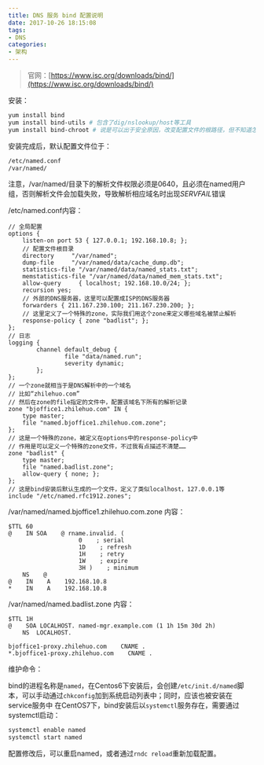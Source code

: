 ```yaml
---
title: DNS 服务 bind 配置说明
date: 2017-10-26 18:15:08
tags:
- DNS
categories:
- 架构
---
```


> 官网：[https://www.isc.org/downloads/bind/](https://www.isc.org/downloads/bind/)

安装：

```bash
yum install bind
yum install bind-utils # 包含了dig/nslookup/host等工具
yum install bind-chroot # 说是可以出于安全原因，改变配置文件的根路径，但不知道怎么用，感觉不装也行
```

安装完成后，默认配置文件位于：

```bash
/etc/named.conf
/var/named/
```

注意，/var/named/目录下的解析文件权限必须是0640，且必须在named用户组，否则解析文件会加载失败，导致解析相应域名时出现*SERVFAIL*错误

/etc/named.conf内容：

```
// 全局配置
options {
    listen-on port 53 { 127.0.0.1; 192.168.10.8; };
    // 配置文件根目录
    directory     "/var/named";
    dump-file     "/var/named/data/cache_dump.db";
    statistics-file "/var/named/data/named_stats.txt";
    memstatistics-file "/var/named/data/named_mem_stats.txt";
    allow-query     { localhost; 192.168.10.0/24; };
    recursion yes;
    // 外部的DNS服务器，这里可以配置成ISP的DNS服务器
    forwarders { 211.167.230.100; 211.167.230.200; };
    // 这里定义了一个特殊的zone，实际我们用这个zone来定义哪些域名被禁止解析
    response-policy { zone "badlist"; };
};
// 日志
logging {
        channel default_debug {
                file "data/named.run";
                severity dynamic;
        };
};
// 一个zone就相当于是DNS解析中的一个域名
// 比如“zhilehuo.com”
// 然后在zone的file指定的文件中，配置该域名下所有的解析记录
zone "bjoffice1.zhilehuo.com" IN {
    type master;
    file "named.bjoffice1.zhilehuo.com.zone";
};
// 这是一个特殊的zone，被定义在options中的response-policy中
// 作用是可以定义一个特殊的zone文件，不过我有点描述不清楚……
zone "badlist" {
    type master;
    file "named.badlist.zone";
    allow-query { none; };
};
// 这是bind安装后默认生成的一个文件，定义了类似localhost，127.0.0.1等
include "/etc/named.rfc1912.zones";
```


/var/named/named.bjoffice1.zhilehuo.com.zone 内容：

```
$TTL 60
@    IN SOA    @ rname.invalid. (
                    0    ; serial
                    1D    ; refresh
                    1H    ; retry
                    1W    ; expire
                    3H )    ; minimum
    NS    @
@    IN    A    192.168.10.8
*    IN    A    192.168.10.8
```


/var/named/named.badlist.zone 内容：

```
$TTL 1H
@    SOA LOCALHOST. named-mgr.example.com (1 1h 15m 30d 2h)
    NS  LOCALHOST.

bjoffice1-proxy.zhilehuo.com    CNAME .
*.bjoffice1-proxy.zhilehuo.com    CNAME .
```

维护命令：

bind的进程名称是`named`，在Centos6下安装后，会创建`/etc/init.d/named`脚本，可以手动通过`chkconfig`加到系统启动列表中；同时，应该也被安装在service服务中
在CentOS7下，bind安装后以`systemctl`服务存在，需要通过systemctl启动：

```bash
systemctl enable named
systemctl start named
```

配置修改后，可以重启named，或者通过`rndc reload`重新加载配置。